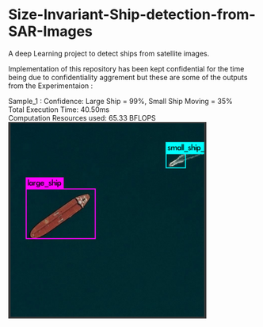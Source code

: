 # Size-Invariant-Ship-detection-from-SAR-Images
A deep Learning project to detect ships from satellite images. 

Implementation of this repository has been kept confidential for the time being due to confidentiality aggrement but these are some of the outputs from the Experimentaion :

Sample_1 :
Confidence: Large Ship = 99%, Small Ship Moving = 35%  
Total Execution Time: 40.50ms  
Computation Resources used: 65.33 BFLOPS  
<img src="Result%20Images/sample_1.png" width="400">
